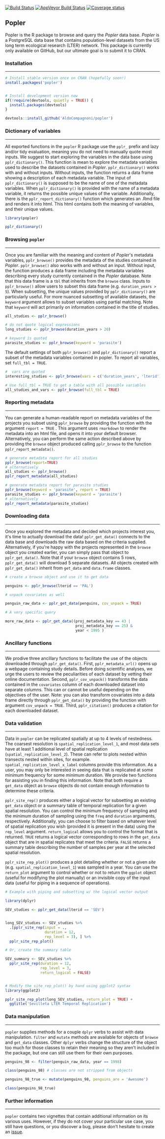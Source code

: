 
<!-- README.md is generated from README.Rmd. Please edit that file -->
[![Build Status](https://travis-ci.org/AldoCompagnoni/popler.svg?branch=master)](https://travis-ci.org/AldoCompagnoni/popler) [![AppVeyor Build Status](https://ci.appveyor.com/api/projects/status/github/AldoCompagnoni/popler?branch=master&svg=true)](https://ci.appveyor.com/project/AldoCompagnoni/popler) [![Coverage status](https://codecov.io/gh/AldoCompagnoni/popler/branch/master/graph/badge.svg)](https://codecov.io/github/AldoCompagnoni/popler?branch=master)

Popler
------

Popler is the R package to browse and query the *Popler* data base. *Popler* is a PostgreSQL data base that contains population-level datasets from the US long term ecological research (LTER) network. This package is currently only available on GitHub, but our ultimate goal is to submit it to CRAN.

### Installation

------------------------------------------------------------------------

``` r
# Install stable version once on CRAN (hopefully soon!)
install.packages('popler')


# Install development version now
if(!require(devtools, quietly = TRUE)) {
  install.packages(devtools)
}

devtools::install_github('AldoCompagnoni/popler')
```

### Dictionary of variables

------------------------------------------------------------------------

All exported functions in the `popler` R package use the `pplr_` prefix and lazy and/or tidy evaluation, meaning you do not need to manually quote most inputs. We suggest to start exploring the variables in the data base using `pplr_dictionary()`. This function is mean to explore the metadata variables used to describe the datasets contained in *Popler*. `pplr_dictionary()` works with and without inputs. Without inputs, the function returns a data frame showing a description of each metadata variable. The input of `pplr_dictionary()` is supposed to be the name of one of the metadata variables. When `pplr_dictionary()` is provided with the name of a metadata variable, it returns the possible unique values of the variable. Additionally, there is the `pplr_report_dictionary()` function which generates an .Rmd file and renders it into html. This html contains both the meaning of variables, and their unique values.

``` r
library(popler)

pplr_dictionary()
```

### Browsing `popler`

------------------------------------------------------------------------

Once you are familiar with the meaning and content of *Popler*'s metadata variables, `pplr_browse()` provides the metadata of the studies contained in *Popler*. `pplr_browse()` also works with and without an input. Without input, the function produces a data frame including the metadata variables describing every study currently contained in the *Popler* database. Note that this data frame is a `tbl` that inherits from the `browse` class. Inputs to `pplr_browse()` allow users to subset this data frame (e.g. `duration_years > 5`). When subsetting, the unique values provided by `pplr_dictionary()` are particularly useful. For more nuanced subsetting of available datasets, the `keyword` argument allows to subset variables using partial matching. Note that `keyword` will act primarily on information contained in the title of studies.

``` r
all_studies <- pplr_browse()

# do not quote logical expressions
long_studies <- pplr_browse(duration_years > 20) 

# keyword is quoted
parasite_studies <- pplr_browse(keyword = 'parasite') 
```

The default settings of both `pplr_browse()` and `pplr_dictionary()` report a subset of the metadata variables contained in popler. To report all variables, set `full_tbl = TRUE`.

``` r
#  vars are quoted
interesting_studies <- pplr_browse(vars = c('duration_years', 'lterid')) 

# Use full_tbl = TRUE to get a table with all possible variables
all_studies_and_vars <- pplr_browse(full_tbl = TRUE)
```

### Reporting metadata

------------------------------------------------------------------------

You can generate a human-readable report on metadata variables of the projects you subset using `pplr_browse` by providing the function with the argument `report = TRUE` . This argument uses `rmarkdown` to render the metadata into an html file, and opens it into your default browser. Alternatively, you can perform the same action described above by providing the `browse` object produced calling `pplr_browse` to the function `pplr_report_metadata()`.

``` r
# generate metadata report for all studies
pplr_browse(report=TRUE)
# alternatively
all_studies <- pplr_browse()
pplr_report_metadata(all_studies)

# generate metadata report for parasite studies
pplr_browse(keyword = 'parasite', report = TRUE)
parasite_studies <- pplr_browse(keyword = 'parasite') 
# alternatively
pplr_report_metadata(parasite_studies)
```

### Downloading data

------------------------------------------------------------------------

Once you explored the metadata and decided which projects interest you, it's time to actually download the data! `pplr_get_data()` connects to the data base and downloads the raw data based on the criteria supplied. Alternatively, if you're happy with the projects represented in the `browse` object you created earlier, you can simply pass that object to `pplr_get_data()`. Note that if your `browse` object contains 5 rows, `pplr_get_data()` will download 5 separate datasets. All objects created with `pplr_get_data()` inherit from `get_data` and `data.frame` classes.

``` r
# create a browse object and use it to get data

penguins <- pplr_browse(lterid == 'PAL')

# unpack covariates as well

penguin_raw_data <- pplr_get_data(penguins, cov_unpack = TRUE)

# A very specific query

more_raw_data <- pplr_get_data((proj_metadata_key == 43 | 
                                proj_metadata_key == 25) & 
                                year < 1995 )
```

### Ancillary functions

------------------------------------------------------------------------

We prodive three ancillary functions to facilitate the use of the objects downloaded through `pplr_get_data()`. First, `pplr_metadata_url()` opens up a webpage containing study details. Before doing scientific analyses, we urge the users to review the peculiarities of each dataset by vetting their online documentation. Second, `pplr_cov_unpack()` transforms the data contained in the `covariates` column of each downloaded dataset into separate columns. This can or cannot be useful depending on the objectives of the user. Note: you can also transform covariates into a data frame directly through `pplr_get_data()` by providing the function with argument `cov_unpack = TRUE`. Third, `pplr_citation()` produces a citation for each downloaded dataset.

### Data validation

------------------------------------------------------------------------

Data in `popler` can be replicated spatially at up to 4 levels of nestedness. The coarsest resolution is `spatial_replication_level_1`, and most data sets have at least 1 additional level of spatial replication (`spatial_replication_level_2`). These can refer to plots nested within transects nested within sites, for example. `spatial_replication_level_x_label` columns provide this information. As a user, you may only be interested in seeing data that is replicated at some minimum frequency for some minimum duration. We provide two functions for assisting you in finding this information. Note that both require a `get_data` object as `browse` objects do not contain enough information to determine these criteria.

`pplr_site_rep()` produces either a logical vector for subsetting an existing `get_data` object or a summary table of temporal replication for a given spatial resolution. You can control the minimum frequency of sampling and the minimum duration of sampling using the `freq` and `duration` arguments, respectively. Additionally, you can choose to filter based on whatever level of spatial replication you wish (provided it is present in the data) using the `rep_level` argument. `return_logical` allows you to control the format that is returned. `TRUE` returns a logical vector corresponding to rows in the `get_data` object that are in spatial replicates that meet the criteria. `FALSE` returns a summary table describing the number of samples per year at the selected spatial resolution.

`pplr_site_rep_plot()` produces a plot detailing whether or not a given *site* (e.g. `spatial_replication_level_1`) was sampled in a year. You can use the `return_plot` argument to control whether or not to return the `ggplot` object (useful for modifying the plot manually) or an invisible copy of the input data (useful for piping in a sequence of operations).

``` r
# Example with piping and subsetting w/ the logical vector output

library(dplyr)

SEV_studies <- pplr_get_data(lterid == 'SEV')


long_SEV_studies <- SEV_studies %>%
  .[pplr_site_rep(input = .,
                  duration = 12,
                  rep_level = 3), ] %>%
  pplr_site_rep_plot()

# Or, create the summary table

SEV_summary <- SEV_studies %>% 
  pplr_site_rep(duration = 12,
                rep_level = 3,
                return_logical = FALSE)


# Modify the site_rep_plot() by hand using ggplot2 syntax
library(ggplot2)

pplr_site_rep_plot(long_SEV_studies, return_plot = TRUE) +
  ggtitle('Sevilleta LTER Temporal Replication')
```

### Data manipulation

------------------------------------------------------------------------

`popler` supplies methods for a couple `dplyr` verbs to assist with data manipulation. `filter` and `mutate` methods are available for objects of `browse` and `get_data` classes. Other `dplyr` verbs change the structure of the object too much for those classes to retain their meaning so they aren't included in the package, but one can still use them for their own purposes.

``` r
penguins_98 <- filter(penguin_raw_data, year == 1998)

class(penguins_98) # classes are not stripped from objects

penguins_98_true <- mutate(penguins_98, penguins_are = 'Awesome')

class(penguins_98_true)
```

### Further information

------------------------------------------------------------------------

`popler` contains two vignettes that contain additional information on its various uses. However, if they do not cover your particular use case, you still have questions, or you discover a bug, please don't hesitate to create an [issue](https://github.com/AldoCompagnoni/popler/issues).
